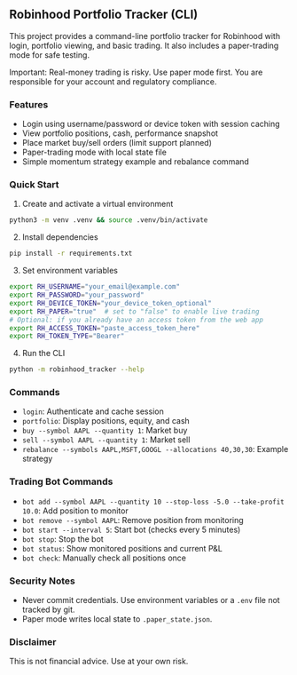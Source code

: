 ## Robinhood Portfolio Tracker (CLI)

This project provides a command-line portfolio tracker for Robinhood with login, portfolio viewing, and basic trading. It also includes a paper-trading mode for safe testing.

Important: Real-money trading is risky. Use paper mode first. You are responsible for your account and regulatory compliance.

### Features
- Login using username/password or device token with session caching
- View portfolio positions, cash, performance snapshot
- Place market buy/sell orders (limit support planned)
- Paper-trading mode with local state file
- Simple momentum strategy example and rebalance command

### Quick Start

1) Create and activate a virtual environment
```bash
python3 -m venv .venv && source .venv/bin/activate
```

2) Install dependencies
```bash
pip install -r requirements.txt
```

3) Set environment variables
```bash
export RH_USERNAME="your_email@example.com"
export RH_PASSWORD="your_password"
export RH_DEVICE_TOKEN="your_device_token_optional"
export RH_PAPER="true"  # set to "false" to enable live trading
# Optional: if you already have an access token from the web app
export RH_ACCESS_TOKEN="paste_access_token_here"
export RH_TOKEN_TYPE="Bearer"
```

4) Run the CLI
```bash
python -m robinhood_tracker --help
```

### Commands
- `login`: Authenticate and cache session
- `portfolio`: Display positions, equity, and cash
- `buy --symbol AAPL --quantity 1`: Market buy
- `sell --symbol AAPL --quantity 1`: Market sell
- `rebalance --symbols AAPL,MSFT,GOOGL --allocations 40,30,30`: Example strategy

### Trading Bot Commands
- `bot add --symbol AAPL --quantity 10 --stop-loss -5.0 --take-profit 10.0`: Add position to monitor
- `bot remove --symbol AAPL`: Remove position from monitoring
- `bot start --interval 5`: Start bot (checks every 5 minutes)
- `bot stop`: Stop the bot
- `bot status`: Show monitored positions and current P&L
- `bot check`: Manually check all positions once

### Security Notes
- Never commit credentials. Use environment variables or a `.env` file not tracked by git.
- Paper mode writes local state to `.paper_state.json`.

### Disclaimer
This is not financial advice. Use at your own risk.


